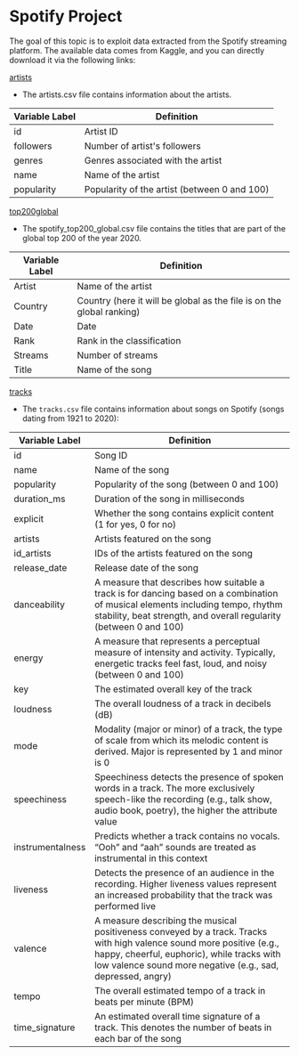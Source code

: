 <h1> Spotify Project </h1>

The goal of this topic is to exploit data extracted from the Spotify streaming platform. The available data comes from Kaggle, and you can directly download it via the following links:


[artists](https://www.kaggle.com/datasets/rolanddutauziet/dataset-projet-spotify?select=artists.csv)
- The artists.csv file contains information about the artists.

| Variable Label | Definition |
|----------------|------------|
| id             | Artist ID  |
| followers      | Number of artist's followers |
| genres         | Genres associated with the artist |
| name           | Name of the artist |
| popularity     | Popularity of the artist (between 0 and 100) |


[top200global](https://www.kaggle.com/datasets/rolanddutauziet/dataset-projet-spotify?select=spotify_top200_global.csv)
- The spotify_top200_global.csv file contains the titles that are part of the global top 200 of the year 2020.

| Variable Label | Definition |
|----------------|------------|
| Artist         | Name of the artist |
| Country        | Country (here it will be global as the file is on the global ranking) |
| Date           | Date |
| Rank           | Rank in the classification |
| Streams        | Number of streams |
| Title          | Name of the song |


[tracks](https://www.kaggle.com/datasets/rolanddutauziet/dataset-projet-spotify?select=tracks.csv)
- The `tracks.csv` file contains information about songs on Spotify (songs dating from 1921 to 2020):

| Variable Label    | Definition |
|-------------------|------------|
| id                | Song ID |
| name              | Name of the song |
| popularity        | Popularity of the song (between 0 and 100) |
| duration_ms       | Duration of the song in milliseconds |
| explicit          | Whether the song contains explicit content (1 for yes, 0 for no) |
| artists           | Artists featured on the song |
| id_artists        | IDs of the artists featured on the song |
| release_date      | Release date of the song |
| danceability      | A measure that describes how suitable a track is for dancing based on a combination of musical elements including tempo, rhythm stability, beat strength, and overall regularity (between 0 and 100) |
| energy            | A measure that represents a perceptual measure of intensity and activity. Typically, energetic tracks feel fast, loud, and noisy (between 0 and 100) |
| key               | The estimated overall key of the track |
| loudness          | The overall loudness of a track in decibels (dB) |
| mode              | Modality (major or minor) of a track, the type of scale from which its melodic content is derived. Major is represented by 1 and minor is 0 |
| speechiness       | Speechiness detects the presence of spoken words in a track. The more exclusively speech-like the recording (e.g., talk show, audio book, poetry), the higher the attribute value |
| instrumentalness  | Predicts whether a track contains no vocals. “Ooh” and “aah” sounds are treated as instrumental in this context |
| liveness          | Detects the presence of an audience in the recording. Higher liveness values represent an increased probability that the track was performed live |
| valence           | A measure describing the musical positiveness conveyed by a track. Tracks with high valence sound more positive (e.g., happy, cheerful, euphoric), while tracks with low valence sound more negative (e.g., sad, depressed, angry) |
| tempo             | The overall estimated tempo of a track in beats per minute (BPM) |
| time_signature    | An estimated overall time signature of a track. This denotes the number of beats in each bar of the song |
